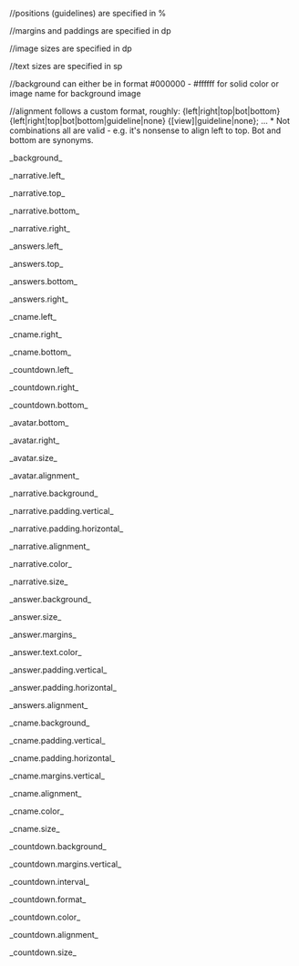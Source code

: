 
//positions (guidelines) are specified in %

//margins and paddings are specified in dp

//image sizes are specified in dp

//text sizes are specified in sp

//background can either be in format #000000 - #ffffff for solid color or image name for background image

//alignment follows a custom format, roughly: {left|right|top|bot|bottom} {left|right|top|bot|bottom|guideline|none} {\[view]|guideline|none}; ...
       * Not combinations all are valid - e.g. it's nonsense to align left to top. Bot and bottom are synonyms.

\_background_

\_narrative.left_

\_narrative.top_

\_narrative.bottom_

\_narrative.right_

\_answers.left_

\_answers.top_

\_answers.bottom_

\_answers.right_

\_cname.left_

\_cname.right_

\_cname.bottom_

\_countdown.left_

\_countdown.right_

\_countdown.bottom_

\_avatar.bottom_

\_avatar.right_

\_avatar.size_

\_avatar.alignment_

\_narrative.background_

\_narrative.padding.vertical_

\_narrative.padding.horizontal_

\_narrative.alignment_

\_narrative.color_

\_narrative.size_

\_answer.background_

\_answer.size_

\_answer.margins_

\_answer.text.color_

\_answer.padding.vertical_

\_answer.padding.horizontal_

\_answers.alignment_

\_cname.background_

\_cname.padding.vertical_

\_cname.padding.horizontal_

\_cname.margins.vertical_

\_cname.alignment_

\_cname.color_

\_cname.size_

\_countdown.background_

\_countdown.margins.vertical_

\_countdown.interval_

\_countdown.format_

\_countdown.color_

\_countdown.alignment_

\_countdown.size_